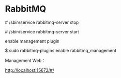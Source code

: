 # RabbitMQ

\# /sbin/service rabbitmq-server stop

\# /sbin/service rabbitmq-server start

enable management plugin

$ sudo rabbitmq-plugins enable rabbitmq\_management

Management Web：

[http://localhost:15672/\#/](http://localhost:15672/#/)

